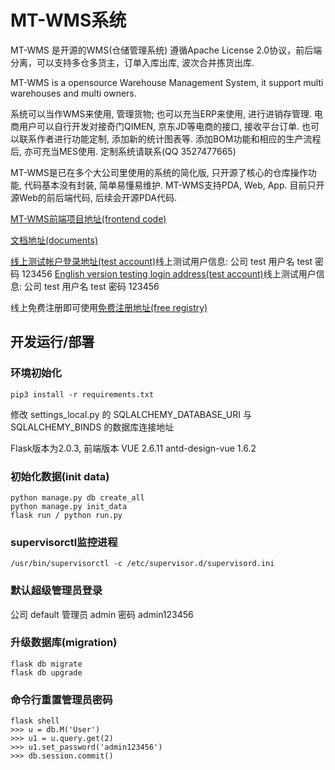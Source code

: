 # MT-WMS系统

MT-WMS 是开源的WMS(仓储管理系统)
遵循Apache License 2.0协议，前后端分离，可以支持多仓多货主，订单入库出库, 波次合并拣货出库.

MT-WMS is a opensource Warehouse Management System, it support multi warehouses and multi owners.

系统可以当作WMS来使用, 管理货物; 也可以充当ERP来使用, 进行进销存管理. 电商用户可以自行开发对接奇门QIMEN, 京东JD等电商的接口, 接收平台订单. 也可以联系作者进行功能定制, 添加新的统计图表等. 添加BOM功能和相应的生产流程后, 亦可充当MES使用. 定制系统请联系(QQ 3527477665)

MT-WMS是已在多个大公司里使用的系统的简化版, 只开源了核心的仓库操作功能, 代码基本没有封装, 简单易懂易维护. MT-WMS支持PDA, Web, App. 目前只开源Web的前后端代码, 后续会开源PDA代码.


[MT-WMS前端项目地址(frontend code)](https://github.com/shuxiang/MT-WMS-Front)

[文档地址(documents)](https://www.m-front.cn/docs#/dash)

[线上测试帐户登录地址(test account)](https://wms.m-front.cn/auth/login)线上测试用户信息: 公司 test 用户名 test  密码 123456 
[English version testing login address(test account)](https://enwms.m-front.cn/auth/login)线上测试用户信息: 公司 test 用户名 test  密码 123456 

线上免费注册即可使用[免费注册地址(free registry)](https://wms.m-front.cn/auth/register)

## 开发运行/部署


### 环境初始化
```
pip3 install -r requirements.txt
```
修改 settings_local.py 的 SQLALCHEMY_DATABASE_URI 与 SQLALCHEMY_BINDS 的数据库连接地址

Flask版本为2.0.3, 前端版本 VUE 2.6.11 antd-design-vue 1.6.2


### 初始化数据(init data)
```
python manage.py db create_all
python manage.py init_data
flask run / python run.py
```

### supervisorctl监控进程
```
/usr/bin/supervisorctl -c /etc/supervisor.d/supervisord.ini
```

### 默认超级管理员登录 
公司 default
管理员 admin
密码 admin123456

### 升级数据库(migration)
```
flask db migrate
flask db upgrade
```

### 命令行重置管理员密码
```
flask shell
>>> u = db.M('User')
>>> u1 = u.query.get(2)
>>> u1.set_password('admin123456')
>>> db.session.commit()
```
